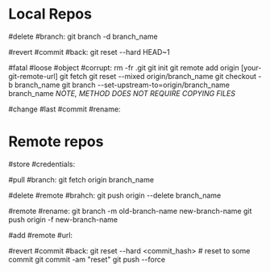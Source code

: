 # Local Repos
#delete #branch:
git branch -d branch_name

#revert #commit #back:
git reset --hard HEAD~1

#fatal #loose #object #corrupt:
rm -fr .git
git init
git remote add origin [your-git-remote-url]
git fetch
git reset --mixed origin/branch_name
git checkout -b branch_name
git branch --set-upstream-to=origin/branch_name branch_name
*NOTE, METHOD DOES NOT REQUIRE COPYING FILES*

#change #last #commit #rename:


# Remote repos

#store #credentials:

#pull #branch:
git fetch origin branch_name

#delete #remote #brahch: 
git push origin --delete branch_name

#remote #rename:
   git branch -m old-branch-name new-branch-name
   git push origin -f new-branch-name

#add #remote #url:

#revert #commit #back:
git reset --hard <commit_hash> # reset to some commit
git commit -am "reset"
git push --force
